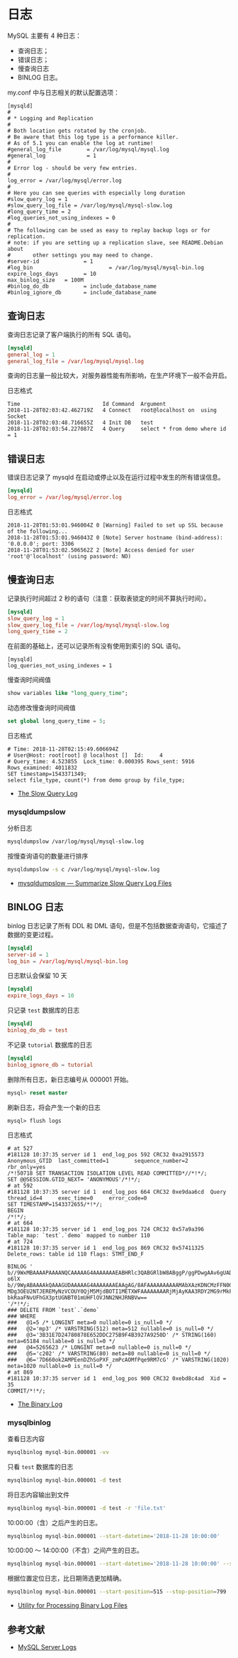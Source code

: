 # 日志

MySQL 主要有 4 种日志：

- 查询日志；
- 错误日志；
- 慢查询日志
- BINLOG 日志。

my.conf 中与日志相关的默认配置选项：

```nginx
[mysqld]
#
# * Logging and Replication
#
# Both location gets rotated by the cronjob.
# Be aware that this log type is a performance killer.
# As of 5.1 you can enable the log at runtime!
#general_log_file        = /var/log/mysql/mysql.log
#general_log             = 1
#
# Error log - should be very few entries.
#
log_error = /var/log/mysql/error.log
#
# Here you can see queries with especially long duration
#slow_query_log = 1
#slow_query_log_file = /var/log/mysql/mysql-slow.log
#long_query_time = 2
#log_queries_not_using_indexes = 0
#
# The following can be used as easy to replay backup logs or for replication.
# note: if you are setting up a replication slave, see README.Debian about
#       other settings you may need to change.
#server-id              = 1
#log_bin                        = /var/log/mysql/mysql-bin.log
expire_logs_days        = 10
max_binlog_size   = 100M
#binlog_do_db           = include_database_name
#binlog_ignore_db       = include_database_name
```

## 查询日志

查询日志记录了客户端执行的所有 SQL 语句。

```conf
[mysqld]
general_log = 1
general_log_file = /var/log/mysql/mysql.log
```

查询的日志量一般比较大，对服务器性能有所影响，在生产环境下一般不会开启。

日志格式

```log
Time                          Id Command  Argument
2018-11-28T02:03:42.462719Z   4 Connect   root@localhost on  using Socket
2018-11-28T02:03:48.716655Z   4 Init DB   test
2018-11-28T02:03:54.227087Z   4 Query     select * from demo where id = 1
```

## 错误日志

错误日志记录了 mysqld 在启动或停止以及在运行过程中发生的所有错误信息。

```conf
[mysqld]
log_error = /var/log/mysql/error.log
```

日志格式

```log
2018-11-28T01:53:01.946004Z 0 [Warning] Failed to set up SSL because of the following...
2018-11-28T01:53:01.946043Z 0 [Note] Server hostname (bind-address): '0.0.0.0'; port: 3306
2018-11-28T01:53:02.506562Z 2 [Note] Access denied for user 'root'@'localhost' (using password: NO)
```

## 慢查询日志

记录执行时间超过 2 秒的语句（注意：获取表锁定的时间不算执行时间）。

```conf
[mysqld]
slow_query_log = 1
slow_query_log_file = /var/log/mysql/mysql-slow.log
long_query_time = 2
```

在前面的基础上，还可以记录所有没有使用到索引的 SQL 语句。

```
[mysqld]
log_queries_not_using_indexes = 1
```

慢查询时间阀值

```sql
show variables like "long_query_time";
```

动态修改慢查询时间阀值

```sql
set global long_query_time = 5;
```

日志格式

```log
# Time: 2018-11-28T02:15:49.606694Z
# User@Host: root[root] @ localhost []  Id:     4
# Query_time: 4.523855  Lock_time: 0.000395 Rows_sent: 5916  Rows_examined: 4011832
SET timestamp=1543371349;
select file_type, count(*) from demo group by file_type;
```

- [The Slow Query Log](https://dev.mysql.com/doc/refman/5.7/en/slow-query-log.html)

### mysqldumpslow

分析日志

```sh
mysqldumpslow /var/log/mysql/mysql-slow.log
```

按慢查询语句的数量进行排序

```sh
mysqldumpslow -s c /var/log/mysql/mysql-slow.log 
```

- [mysqldumpslow — Summarize Slow Query Log Files](https://dev.mysql.com/doc/refman/5.7/en/mysqldumpslow.html)

## BINLOG 日志

binlog 日志记录了所有 DDL 和 DML 语句，但是不包括数据查询语句，它描述了数据的变更过程。

```conf
[mysqld]
server-id = 1
log_bin = /var/log/mysql/mysql-bin.log
```

日志默认会保留 10 天

```conf
[mysqld]
expire_logs_days = 10
```

只记录 `test` 数据库的日志

```conf
[mysqld]
binlog_do_db = test
```

不记录 `tutorial` 数据库的日志

```conf
[mysqld]
binlog_ignore_db = tutorial
```

删除所有日志，新日志编号从 000001 开始。

```sql
mysql> reset master
```

刷新日志，将会产生一个新的日志

```
mysql> flush logs
```

日志格式

```log
# at 527
#181128 10:37:35 server id 1  end_log_pos 592 CRC32 0xa2915573  Anonymous_GTID  last_committed=1        sequence_number=2       rbr_only=yes
/*!50718 SET TRANSACTION ISOLATION LEVEL READ COMMITTED*//*!*/;
SET @@SESSION.GTID_NEXT= 'ANONYMOUS'/*!*/;
# at 592
#181128 10:37:35 server id 1  end_log_pos 664 CRC32 0xe9daa6cd  Query   thread_id=4     exec_time=0     error_code=0
SET TIMESTAMP=1543372655/*!*/;
BEGIN
/*!*/;
# at 664
#181128 10:37:35 server id 1  end_log_pos 724 CRC32 0x57a9a396  Table_map: `test`.`demo` mapped to number 110
# at 724
#181128 10:37:35 server id 1  end_log_pos 869 CRC32 0x57411325  Delete_rows: table id 110 flags: STMT_END_F

BINLOG '
b//9WxMBAAAAPAAAANQCAAAAAG4AAAAAAAEABHRlc3QABGRlbW8ABggP/ggPDwgAAv6gUAD8AwCW
o6lX
b//9WyABAAAAkQAAAGUDAAAAAG4AAAAAAAEAAgAG/8AFAAAAAAAAAAMAbXAzKDNCMzFFN0QyNDc4
MDg3OEU2NTJEREMyNzVCOUY0QjM5MjdBOTI1METXWFAAAAAAAARjMjAyKAA3RDY2MG9rMkFNUEVl
bkRaaFNvUFhGX3ptUGNBT01mUHFlOVJNN2NHJRNBVw==
'/*!*/;
### DELETE FROM `test`.`demo`
### WHERE
###   @1=5 /* LONGINT meta=0 nullable=0 is_null=0 */
###   @2='mp3' /* VARSTRING(512) meta=512 nullable=0 is_null=0 */
###   @3='3B31E7D24780878E652DDC275B9F4B3927A9250D' /* STRING(160) meta=65184 nullable=0 is_null=0 */
###   @4=5265623 /* LONGINT meta=0 nullable=0 is_null=0 */
###   @5='c202' /* VARSTRING(80) meta=80 nullable=0 is_null=0 */
###   @6='7D660ok2AMPEenDZhSoPXF_zmPcAOMfPqe9RM7cG' /* VARSTRING(1020) meta=1020 nullable=0 is_null=0 */
# at 869
#181128 10:37:35 server id 1  end_log_pos 900 CRC32 0xebd8c4ad  Xid = 35
COMMIT/*!*/;
```

- [The Binary Log](https://dev.mysql.com/doc/refman/5.7/en/binary-log.html)

### mysqlbinlog

查看日志内容

```sh
mysqlbinlog mysql-bin.000001 -vv
```

只看 `test` 数据库的日志

```sh
mysqlbinlog mysql-bin.000001 -d test
```

将日志内容输出到文件

```sh
mysqlbinlog mysql-bin.000001 -d test -r 'file.txt'
```

10:00:00（含）之后产生的日志。

```sh
mysqlbinlog mysql-bin.000001 --start-datetime='2018-11-28 10:00:00'
```

10:00:00 ～ 14:00:00（不含）之间产生的日志。

```sh
mysqlbinlog mysql-bin.000001 --start-datetime='2018-11-28 10:00:00' --stop-datetime='2018-11-28 14:00:00'
```

根据位置定位日志，比日期筛选更加精确。

```sh
mysqlbinlog mysql-bin.000001 --start-position=515 --stop-position=799
```

- [Utility for Processing Binary Log Files](https://dev.mysql.com/doc/refman/5.7/en/mysqlbinlog.html)

## 参考文献

- [MySQL Server Logs](https://dev.mysql.com/doc/refman/5.7/en/server-logs.html)
